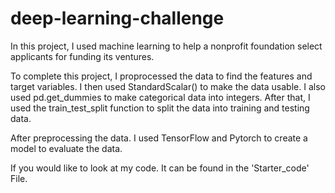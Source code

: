 # deep-learning-challenge
In this project, I used machine learning to help a nonprofit foundation select applicants for funding its ventures. 

To complete this project, I proprocessed the data to find the features and target variables. I then used StandardScalar() to make the data usable. I also used pd.get_dummies to make categorical data into integers. After that, I used the train_test_split function to split the data into training and testing data. 

After preprocessing the data. I used TensorFlow and Pytorch to create a model to evaluate the data.

If you would like to look at my code. It can be found in the 'Starter_code' File.
